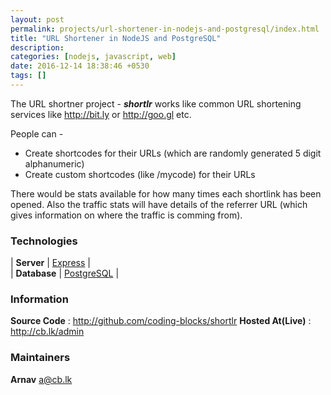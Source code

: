 ```yaml
---
layout: post
permalink: projects/url-shortener-in-nodejs-and-postgresql/index.html
title: "URL Shortener in NodeJS and PostgreSQL"
description: 
categories: [nodejs, javascript, web]
date: 2016-12-14 18:38:46 +0530
tags: []
---
```


The URL shortner project - _**shortlr**_ works like common URL shortening services like
<http://bit.ly> or <http://goo.gl> etc.    

People can -   
- Create shortcodes for their URLs (which are randomly generated 5 digit alphanumeric)  
- Create custom shortcodes (like /mycode) for their URLs  
 
There would be stats available for how many times each shortlink has been
opened. Also the traffic stats will have details of the referrer URL 
(which gives information on where the traffic is comming from). 
 

### Technologies

| **Server** | [Express](http://expressjs.com) |    
|  **Database**  | [PostgreSQL](http://postgresql.org)  |   


### Information

**Source Code** : <http://github.com/coding-blocks/shortlr>
**Hosted At(Live)** : <http://cb.lk/admin>


### Maintainers

**Arnav** <a@cb.lk>